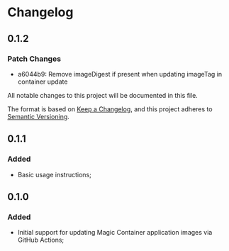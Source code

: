 # Changelog

## 0.1.2

### Patch Changes

- a6044b9: Remove imageDigest if present when updating imageTag in container update

All notable changes to this project will be documented in this file.

The format is based on [Keep a Changelog](https://keepachangelog.com/en/1.1.0/),
and this project adheres to [Semantic Versioning](https://semver.org/spec/v2.0.0.html).

## 0.1.1

### Added

- Basic usage instructions;

## 0.1.0

### Added

- Initial support for updating Magic Container application images via GitHub Actions;
